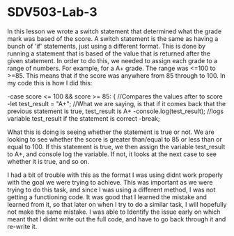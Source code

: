 # SDV503-Lab-3
In this lesson we wrote a switch statement that determined what the grade mark was based of the score. A switch statement is the same as having a bunch of 'if' statements, just using a different format. This is done by running a statement that is based of the value that is returned after the given statement. In order to do this, we needed to assign each grade to a range of numbers. For example, for a A+ grade. The range was <=100 to >=85. This means that if the score was anywhere from 85 through to 100. In my code this is how I did this:

-case score <= 100 && score >= 85: { //Compares the values after to score
-let test_result = "A+"; //What we are saying, is that if it comes back that the previous statement is true, test_result is A+
-console.log(test_result); //logs variable test_result if the statement is correct
-break; 
     
What this is doing is seeing whether the statement is true or not. We are looking to see whether the score is greater than/equal to 85 or less than or equal to 100. If this statement is true, we then assign the variable test_result to A+, and console log the variable. If not, it looks at the next case to see whether it is true, and so on.
   
I had a bit of trouble with this as the format I was using didnt work properly with the goal we were trying to achieve. This was important as we were trying to do this task, and since I was using a different method, I was not getting a functioning code. It was good that I learned the mistake and learned from it, so that later on when I try to do a similar task, I will hopefully not make the same mistake. I was able to Identify the issue early on which meant that I didnt write out the full code, and have to go back through it and re-write it.
   
   

